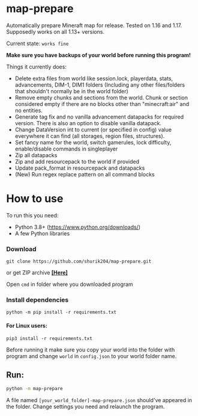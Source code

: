 # map-prepare
Automatically prepare Mineraft map for release. Tested on 1.16 and 1.17. Supposedly works on all 1.13+ versions.

Current state: `works fine`

**Make sure you have backups of your world before running this program!**

Things it currently does:
- Delete extra files from world like session.lock, playerdata, stats, advancements, DIM-1, DIM1  folders (Including any other files/folders that shouldn't normally be in the world folder)
- Remove empty chunks and sections from the world. Chunk or section considered empty if there are no blocks other than "minecraft:air" and no entities.
- Generate tag fix and no vanilla advancement datapacks for required version. There is also an option to disable vanilla datapack.
- Change DataVersion int to current (or specified in config) value everywhere it can find (all storages, region files, structures).
- Set fancy name for the world, switch gamerules, lock difficulty, enable/disable commands in singleplayer
- Zip all datapacks
- Zip and add resourcepack to the world if provided
- Update pack_format in resourcepack and datapacks
- (New) Run regex replace pattern on all command blocks

# How to use

To run this you need:
- Python 3.8+ (https://www.python.org/downloads/)
- A few Python libraries

### Download
```
git clone https://github.com/shurik204/map-prepare.git
```
or get ZIP archive
**[\[Here\]](https://github.com/shurik204/map-prepare/archive/refs/heads/master.zip)**

Open `cmd` in folder where you downloaded program

### Install dependencies
```
python -m pip install -r requirements.txt
```
#### For Linux users:
```
pip3 install -r requirements.txt
```

Before running it make sure you copy your world into the folder with program and change `world` in `config.json` to your world folder name.

## Run:
```sh
python -m map-prepare
```

A file named `[your_world_folder]-map-prepare.json` should've appeared in the folder. Change settings you need and relaunch the program.